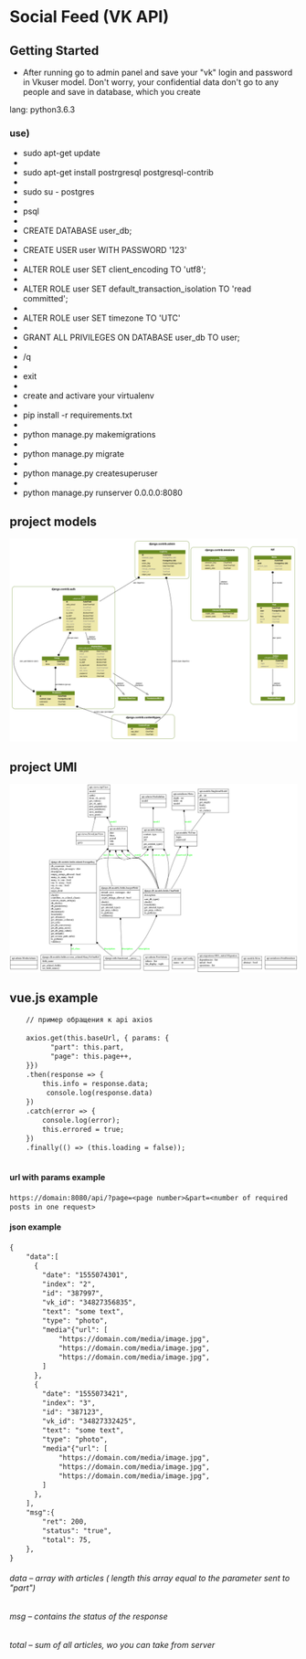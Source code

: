 # Social Feed (VK API)


## Getting Started

- After running go to admin panel and save your "vk" login and password in Vkuser model.
Don't worry, your confidential data don't go to any people and save
in database, which you create



lang:
python3.6.3


### use)
 - sudo apt-get update
 - 
 - sudo apt-get install postrgresql postgresql-contrib
 - 
 - sudo su - postgres
 - 
 - psql
 - 
 - CREATE DATABASE user_db;
 - 
 - CREATE USER user WITH PASSWORD '123'
 - 
 - ALTER ROLE user SET client_encoding TO 'utf8';
 - 
 - ALTER ROLE user SET default_transaction_isolation TO 'read committed';
 - 
 - ALTER ROLE user SET timezone TO 'UTC'
 - 
 - GRANT ALL PRIVILEGES ON DATABASE user_db TO user;
 - 
 - /q
 - 
 - exit
 - 
 - create and activare your virtualenv
 -  
 - pip install -r requirements.txt
 - 
 - python manage.py makemigrations 
 - 
 - python manage.py migrate
 - 
 - python manage.py createsuperuser
 - 
 - python manage.py runserver 0.0.0.0:8080


## project models
![models](api_models.png?raw=true)


## project UMl
![UMl](classes.apidiagram.png?raw=true)


## vue.js example
```
    // пример обращения к api axios
    
    axios.get(this.baseUrl, { params: {
          "part": this.part,
          "page": this.page++,
    }})
    .then(response => {
        this.info = response.data;
         console.log(response.data)
    })
    .catch(error => {
        console.log(error);
        this.errored = true;
    })
    .finally(() => (this.loading = false));
    
```
####  url with params example

```
https://domain:8080/api/?page=<page number>&part=<number of required posts in one request>
```

####  json example
```
{
    "data":[
      { 
        "date": "1555074301",
        "index": "2",
        "id": "387997",
        "vk_id": "34827356835",
        "text": "some text",
        "type": "photo",
        "media"{"url": [
            "https://domain.com/media/image.jpg",
            "https://domain.com/media/image.jpg",
            "https://domain.com/media/image.jpg",
        ]
      },
      { 
        "date": "1555073421",
        "index": "3",
        "id": "387123",
        "vk_id": "34827332425",
        "text": "some text",
        "type": "photo",
        "media"{"url": [
            "https://domain.com/media/image.jpg",
            "https://domain.com/media/image.jpg",
            "https://domain.com/media/image.jpg",
        ]
      },
    ],
    "msg":{
        "ret": 200,
        "status": "true",
        "total": 75,
    },
}
```
######  data – array with articles ( length this array equal to the parameter sent to "part") 
######  msg – contains the status of the response
######      total – sum of all articles, wo you can take from server